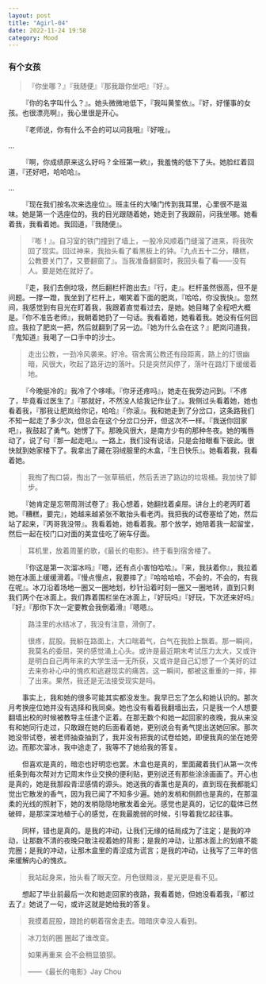 ```yaml
---
layout: post
title: "Agirl-04"
date: 2022-11-24 19:58
category: Mood
---
```


### 有个女孩

> 『你坐哪？』『我随便』『那我跟你坐吧』『好』。

&emsp;&emsp;『你的名字叫什么？』。她头微微地低下，『我叫黄笙依』。『好，好懂事的女孩。也很漂亮啊』，我心里很是开心。

&emsp;&emsp;『老师说，你有什么不会的可以问我哦』『好哦』。

...

&emsp;&emsp;『啊，你成绩原来这么好吗？全班第一欸』，我羞愧的低下了头。她脸红着回道，『还好吧，哈哈哈』。

...

&emsp;&emsp;『现在我们按名次来选座位』。班主任的大嗓门传到我耳里，心里很不是滋味。她是第一个选座位的。我的目光跟随着她，她走到了我跟前，问我坐哪。她看着我，我看着她。我回道，『我随便』。

> 『嘭！』。自习室的铁门撞到了墙上，一股冷风顺着门缝溜了进来，将我吹回了现实。回过神来，我抬头看了看黑板上的钟。『九点五十二分，糟糕，公教要关门了，又要翻窗了』。当我准备翻窗时，我回头看了看——没有人。要是她在就好了。

&emsp;&emsp;『走，我们去倒垃圾，然后翻栏杆跑出去』『行，走』。栏杆虽然很高，但不是问题。一撑一蹬，我坐到了栏杆上，嘲笑着下面的肥岚，『哈哈，你没我快』。忽然间，我感觉到有目光在盯着我，我跟着直觉看过去，是她。她目睹了全程吧大概是。『你不准告老师』，我朝着她扔了一句话。我看着她，她看着我。她没有任何回应。我拉了肥岚一把，然后就翻到了另一边。『她为什么会在这？』肥岚问道我，『鬼知道』我喝了一口手中的沙士。

> 走出公教，一劲冷风袭来。好冷。宿舍离公教还有段距离，路上的灯很幽暗，风很大，吹起了路牙边的落叶。只是突然风停了，落叶在路灯下缓缓着地。

&emsp;&emsp;『今晚挺冷的』我冷了个哆嗦。『你牙还疼吗』，她走在我旁边问到。『不疼了，毕竟看过医生了』『那就好，不然没人给我记作业了』。我侧过头看着她，她也看着我，『那我让肥岚给你记，哈哈』『你滚』。我和她走到了分岔口，这条路我们不知一起走了多少次，但总会在这个分岔口分开，但这次不一样。『我送你回家吧』，我鼓起了勇气。她愣了下。那晚风很大，是南方少有的那种冬夜。她的嘴唇动了，说了句『那一起走吧』。一路上，我们没有说话，只是会抬眼看下彼此。很快就到她家楼下了。我拿出了藏在羽绒服里的木盒，『生日快乐』。她看着我，我看着她。

> 我掏了掏口袋，掏出了一张草稿纸，然后丢进了路边的垃圾桶。我加快了脚步。

&emsp;&emsp;『她肯定是忘带周测试卷了』我心想着，她翻找着桌屉。讲台上的老丙盯着她。『糟糕，要完』，她越来越紧张不敢抬头看老丙。我把我的试卷塞给了她，然后站了起来，『丙哥我没带』。我看着她，她看着我。那个放学，她陪着我一起留堂，然后一起在校门口对面的美宜佳吃了碗车仔面。

> 耳机里，放着周董的歌，《最长的电影》。终于看到宿舍楼了。

&emsp;&emsp;『你这是第一次溜冰吗』『嗯，还有点小害怕哈哈』。『来，我扶着你』，我拉着她在冰面上缓缓滑着。『慢点慢点，我要摔了』『哈哈哈哈，不会的，不会的，有我在呢』。冰刀沿着场地一圈又一圈地划，秒针沿着时刻一圈又一圈地转，直到只剩我们两个在冰面上。我们靠着围栏坐在冰面上，『好玩吗』『好玩，下次还来好吗』『好』『那你下次一定要教会我倒着滑』『嗯嗯』。

> 路洼里的水结冰了，我没有注意，滑倒了。
>
> 很疼，屁股。我躺在路面上，大口喘着气，白气在我脸上飘着。那一瞬间，我莫名的委屈，哭的感觉涌上心头。或许是最近期末考试压力太大，又或许是明白自己两年来的大学生活一无所获，又或许是自己幻想了一个美好的过去来弥补心中的愧疚和逃避现实的痛苦。这一瞬间，都被这重重的一摔，摔了出来。果然，我还是无法接受现实是吗。

&emsp;&emsp;事实上，我和她的很多可能其实都没发生。我早已忘了怎么和她认识的。那次月考换座位她并没有选择和我同桌。她也没有看着我翻墙出去，只是我一个人想要翻墙出校的时候被教导主任逮个正着。在那无数个和她一起回家的夜晚，我从来没有和她同行走过，只敢跟在她的后面看着她，更别说会有勇气提出送她回家。那次她没带试卷，被老师抽查抽到了，我并没有把我的试卷给她，即便我真的坐在她旁边。而那次溜冰，我中途走了，我等不了她给我的答复。

&emsp;&emsp;但喜欢是真的，暗恋也好明恋也罢。木盒也是真的，里面藏着我们从第一次传纸条到每次帮对方记周末作业交换的便利贴，更别说还有那些涂涂画画了。开心也是真的，她是我那段青涩感情的源头。她送我的香薰也是真的，直到现在我都能幻觉出它散发的香气，因为我已闻了不知多少遍。她的发梢和侧颜也是真的，在那温柔的光线的照射下，她的发梢隐隐地散发着金光。感觉也是真的，记忆的载体已然破碎，是那深深地植于心的感觉，在我最脆弱的时候，引导着我忆起往事。

&emsp;&emsp;同样，错也是真的。是我的冲动，让我们无缘的结局成为了注定；是我的冲动，让那数不清的夜晚只敢注视着她的背影；是我的冲动，让那冰面上的划痕不能完圈；是我的冲动，让那木盒里的青涩成为谎言；是我的冲动，让我写了三年的信来缓解内心的愧疚。

> 我站起身来，抬头看了眼天空。月色很黯淡，星光更是看不见。

&emsp;&emsp;想起了毕业前最后一次和她走回家的夜路，我看着她，但她没看着我，『都过去了』她说了一句，或许这就是她给我的答复。

> 我摸着屁股，踉跄的朝着宿舍走去。暗暗庆幸没人看到。



> 冰刀划的圈 圈起了谁改变。
>
> 如果再重来 会不会稍显狼狈。
>
> ——《最长的电影》Jay Chou





